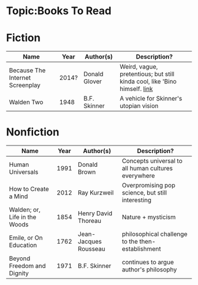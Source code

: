 Topic:Books To Read
===================


Fiction
=======

Name                            | Year | Author(s)        | Description?
--------------------------------|------|------------------|-------------
Because The Internet Screenplay | 2014?| Donald Glover    | Weird, vague, pretentious; but still kinda cool, like 'Bino himself. [link](https://genius.com/albums/Childish-gambino/Because-the-internet-screenplay)
Walden Two                      | 1948 | B.F. Skinner     | A vehicle for Skinner's utopian vision

Nonfiction
==========

Name                            | Year | Author(s)            | Description?
--------------------------------|------|----------------------|-------------
Human Universals                | 1991 | Donald Brown         | Concepts universal to all human cultures everywhere
How to Create a Mind            | 2012 | Ray Kurzweil         | Overpromising pop science, but still interesting
Walden; or, Life in the Woods   | 1854 | Henry David Thoreau  | Nature + mysticism
Emile, or On Education          | 1762 | Jean-Jacques Rousseau | philosophical challenge to the then-establishment
Beyond Freedom and Dignity      | 1971 | B.F. Skinner     | continues to argue author's philosophy
